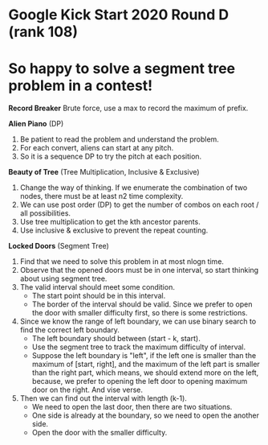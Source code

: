 # Google Kick Start 2020 Round D (rank 108)

# So happy to solve a segment tree problem in a contest!

**Record Breaker**
Brute force, use a max to record the maximum of prefix.

**Alien Piano** (DP)
1. Be patient to read the problem and understand the problem.
2. For each convert, aliens can start at any pitch.
3. So it is a sequence DP to try the pitch at each position.

**Beauty of Tree** (Tree Multiplication, Inclusive & Exclusive)
1. Change the way of thinking. If we enumerate the combination of two nodes, there must be at least n2 time complexity.
2. We can use post order (DP) to get the number of combos on each root / all possibilities.
3. Use tree multiplication to get the kth ancestor parents.
4. Use inclusive & exclusive to prevent the repeat counting.

**Locked Doors** (Segment Tree)
1. Find that we need to solve this problem in at most nlogn time.
2. Observe that the opened doors must be in one interval, so start thinking about using segment tree.
3. The valid interval should meet some condition. 
   - The start point should be in this interval.
   - The border of the interval should be valid. Since we prefer to open the door with smaller difficulty first, so there is some restrictions.
4. Since we know the range of left boundary, we can use binary search to find the correct left boundary.
   - The left boundary should between (start - k, start).
   - Use the segment tree to track the maximum difficulty of interval.
   - Suppose the left boundary is "left", if the left one is smaller than the maximum of [start, right], and the maximum of the left part is smaller than the right part, which means, we should extend more on the left, because, we prefer to opening the left door to opening maximum door on the right. And vise verse.
5. Then we can find out the interval with length (k-1).
   - We need to open the last door, then there are two situations.
   - One side is already at the boundary, so we need to open the another side.
   - Open the door with the smaller difficulty.

